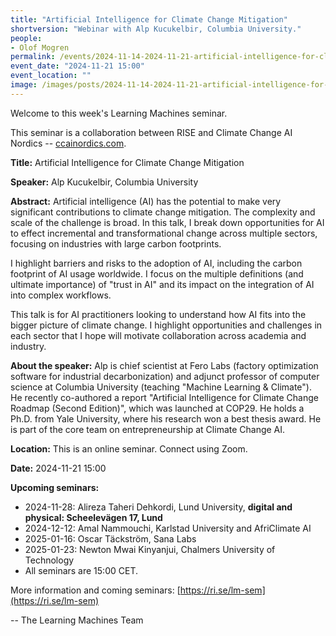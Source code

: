 ```yaml
---
title: "Artificial Intelligence for Climate Change Mitigation"
shortversion: "Webinar with Alp Kucukelbir, Columbia University."
people:
- Olof Mogren
permalink: /events/2024-11-14-2024-11-21-artificial-intelligence-for-climate-change-mitigation
event_date: "2024-11-21 15:00"
event_location: ""
image: /images/posts/2024-11-14-2024-11-21-artificial-intelligence-for-climate-change-mitigation.jpg
--- 
```

Welcome to this week's Learning Machines seminar.

This seminar is a collaboration between RISE and Climate Change AI Nordics -- [ccainordics.com](https://ccainordics.com/).

**Title:** Artificial Intelligence for Climate Change Mitigation

**Speaker:** Alp Kucukelbir, Columbia University

**Abstract:** Artificial intelligence (AI) has the potential to make very significant contributions to climate change mitigation. The complexity and scale of the challenge is broad. In this talk, I break down opportunities for AI to effect incremental and transformational change across multiple sectors, focusing on industries with large carbon footprints.

I highlight barriers and risks to the adoption of AI, including the carbon footprint of AI usage worldwide. I focus on the multiple definitions (and ultimate importance) of "trust in AI" and its impact on the integration of AI into complex workflows. 

This talk is for AI practitioners looking to understand how AI fits into the bigger picture of climate change. I highlight opportunities and challenges in each sector that I hope will motivate collaboration across academia and industry.

**About the speaker:** Alp is chief scientist at Fero Labs (factory optimization software for industrial decarbonization) and adjunct professor of computer science at Columbia University (teaching "Machine Learning & Climate"). He recently co-authored a report "Artificial Intelligence for Climate Change Roadmap (Second Edition)", which was launched at COP29. He holds a Ph.D. from Yale University, where his research won a best thesis award. He is part of the core team on entrepreneurship at Climate Change AI.

**Location:** This is an online seminar. Connect using Zoom.

**Date:** 2024-11-21 15:00



**Upcoming seminars:**

* 2024-11-28: Alireza Taheri Dehkordi, Lund University, **digital and physical: Scheelevägen 17, Lund**
* 2024-12-12: Amal Nammouchi, Karlstad University and AfriClimate AI
* 2025-01-16: Oscar Täckström, Sana Labs
* 2025-01-23: Newton Mwai Kinyanjui, Chalmers University of Technology
* All seminars are 15:00 CET.

More information and coming seminars: [https://ri.se/lm-sem](https://ri.se/lm-sem)

-- The Learning Machines Team


